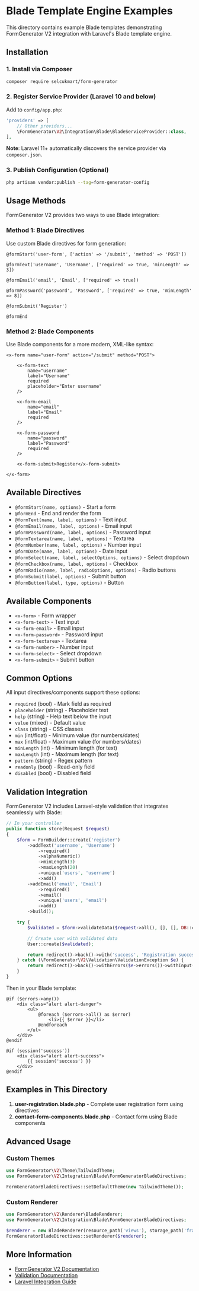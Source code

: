 # Blade Template Engine Examples

This directory contains example Blade templates demonstrating FormGenerator V2 integration with Laravel's Blade template engine.

## Installation

### 1. Install via Composer

```bash
composer require selcukmart/form-generator
```

### 2. Register Service Provider (Laravel 10 and below)

Add to `config/app.php`:

```php
'providers' => [
    // Other providers...
    \FormGenerator\V2\Integration\Blade\BladeServiceProvider::class,
],
```

**Note**: Laravel 11+ automatically discovers the service provider via `composer.json`.

### 3. Publish Configuration (Optional)

```bash
php artisan vendor:publish --tag=form-generator-config
```

## Usage Methods

FormGenerator V2 provides two ways to use Blade integration:

### Method 1: Blade Directives

Use custom Blade directives for form generation:

```blade
@formStart('user-form', ['action' => '/submit', 'method' => 'POST'])

@formText('username', 'Username', ['required' => true, 'minLength' => 3])

@formEmail('email', 'Email', ['required' => true])

@formPassword('password', 'Password', ['required' => true, 'minLength' => 8])

@formSubmit('Register')

@formEnd
```

### Method 2: Blade Components

Use Blade components for a more modern, XML-like syntax:

```blade
<x-form name="user-form" action="/submit" method="POST">

    <x-form-text
        name="username"
        label="Username"
        required
        placeholder="Enter username"
    />

    <x-form-email
        name="email"
        label="Email"
        required
    />

    <x-form-password
        name="password"
        label="Password"
        required
    />

    <x-form-submit>Register</x-form-submit>

</x-form>
```

## Available Directives

- `@formStart(name, options)` - Start a form
- `@formEnd` - End and render the form
- `@formText(name, label, options)` - Text input
- `@formEmail(name, label, options)` - Email input
- `@formPassword(name, label, options)` - Password input
- `@formTextarea(name, label, options)` - Textarea
- `@formNumber(name, label, options)` - Number input
- `@formDate(name, label, options)` - Date input
- `@formSelect(name, label, selectOptions, options)` - Select dropdown
- `@formCheckbox(name, label, options)` - Checkbox
- `@formRadio(name, label, radioOptions, options)` - Radio buttons
- `@formSubmit(label, options)` - Submit button
- `@formButton(label, type, options)` - Button

## Available Components

- `<x-form>` - Form wrapper
- `<x-form-text>` - Text input
- `<x-form-email>` - Email input
- `<x-form-password>` - Password input
- `<x-form-textarea>` - Textarea
- `<x-form-number>` - Number input
- `<x-form-select>` - Select dropdown
- `<x-form-submit>` - Submit button

## Common Options

All input directives/components support these options:

- `required` (bool) - Mark field as required
- `placeholder` (string) - Placeholder text
- `help` (string) - Help text below the input
- `value` (mixed) - Default value
- `class` (string) - CSS classes
- `min` (int/float) - Minimum value (for numbers/dates)
- `max` (int/float) - Maximum value (for numbers/dates)
- `minLength` (int) - Minimum length (for text)
- `maxLength` (int) - Maximum length (for text)
- `pattern` (string) - Regex pattern
- `readonly` (bool) - Read-only field
- `disabled` (bool) - Disabled field

## Validation Integration

FormGenerator V2 includes Laravel-style validation that integrates seamlessly with Blade:

```php
// In your controller
public function store(Request $request)
{
    $form = FormBuilder::create('register')
        ->addText('username', 'Username')
            ->required()
            ->alphaNumeric()
            ->minLength(3)
            ->maxLength(20)
            ->unique('users', 'username')
            ->add()
        ->addEmail('email', 'Email')
            ->required()
            ->email()
            ->unique('users', 'email')
            ->add()
        ->build();

    try {
        $validated = $form->validateData($request->all(), [], [], DB::connection()->getPdo());

        // Create user with validated data
        User::create($validated);

        return redirect()->back()->with('success', 'Registration successful!');
    } catch (\FormGenerator\V2\Validation\ValidationException $e) {
        return redirect()->back()->withErrors($e->errors())->withInput();
    }
}
```

Then in your Blade template:

```blade
@if ($errors->any())
    <div class="alert alert-danger">
        <ul>
            @foreach ($errors->all() as $error)
                <li>{{ $error }}</li>
            @endforeach
        </ul>
    </div>
@endif

@if (session('success'))
    <div class="alert alert-success">
        {{ session('success') }}
    </div>
@endif
```

## Examples in This Directory

1. **user-registration.blade.php** - Complete user registration form using directives
2. **contact-form-components.blade.php** - Contact form using Blade components

## Advanced Usage

### Custom Themes

```php
use FormGenerator\V2\Theme\TailwindTheme;
use FormGenerator\V2\Integration\Blade\FormGeneratorBladeDirectives;

FormGeneratorBladeDirectives::setDefaultTheme(new TailwindTheme());
```

### Custom Renderer

```php
use FormGenerator\V2\Renderer\BladeRenderer;
use FormGenerator\V2\Integration\Blade\FormGeneratorBladeDirectives;

$renderer = new BladeRenderer(resource_path('views'), storage_path('framework/views'));
FormGeneratorBladeDirectives::setRenderer($renderer);
```

## More Information

- [FormGenerator V2 Documentation](../../docs/V2/)
- [Validation Documentation](../../docs/V2/VALIDATION.md)
- [Laravel Integration Guide](../../README_V2.md#laravel-integration)
